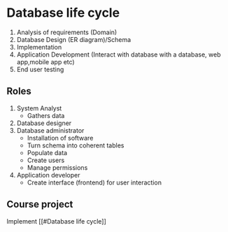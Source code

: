 # Database life cycle
1. Analysis of requirements (Domain) 
2. Database Design (ER diagram)/Schema 
3. Implementation
4. Application Development (Interact with database with a database, web app,mobile app etc)
5. End user testing

## Roles
1. System Analyst
   - Gathers data
2. Database designer
3. Database administrator 
   - Installation of software
   - Turn schema into coherent tables
   - Populate data
   - Create users
   - Manage permissions
4. Application developer
   - Create interface (frontend) for user interaction
## Course project
Implement [[#Database life cycle]]